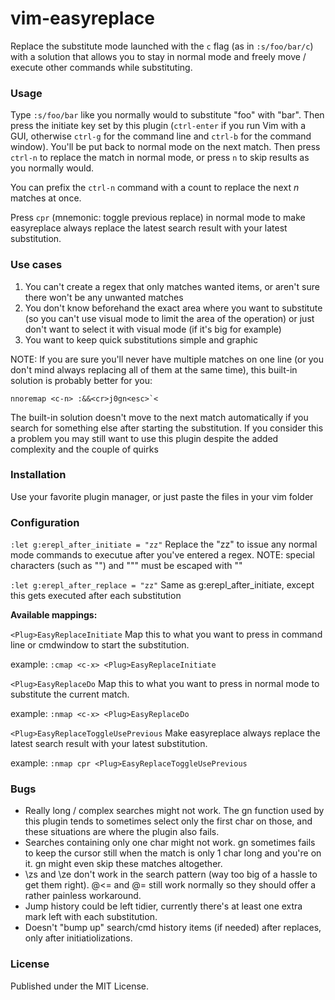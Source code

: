 # vim-easyreplace

Replace the substitute mode launched with the `c` flag (as in `:s/foo/bar/c`) with a solution that allows you to stay in normal mode and freely move / execute other commands while substituting.


### Usage

Type `:s/foo/bar` like you normally would to substitute "foo" with "bar". Then press the initiate key set by this plugin (`ctrl-enter` if you run Vim with a GUI, otherwise `ctrl-g` for the command line and `ctrl-b` for the command window). You'll be put back to normal mode on the next match. Then press `ctrl-n` to replace the match in normal mode, or press `n` to skip results as you normally would.

You can prefix the `ctrl-n` command with a count to replace the next *n* matches at once.

Press `cpr` (mnemonic: toggle previous replace) in normal mode to make easyreplace always replace the latest search result with your latest substitution.


### Use cases

1. You can't create a regex that only matches wanted items, or aren't sure there won't be any unwanted matches
2. You don't know beforehand the exact area where you want to substitute (so you can't use visual mode to limit the area of the operation) or just don't want to select it with visual mode (if it's big for example)
3. You want to keep quick substitutions simple and graphic

NOTE: If you are sure you'll never have multiple matches on one line (or you don't mind always replacing all of them at the same time), this built-in solution is probably better for you:

    nnoremap <c-n> :&&<cr>j0gn<esc>`<

The built-in solution doesn't move to the next match automatically if you search for something else after starting the substitution. If you consider this a problem you may still want to use this plugin despite the added complexity and the couple of quirks


### Installation

Use your favorite plugin manager, or just paste the files in your vim folder


### Configuration

`:let g:erepl_after_initiate = "zz"` Replace the "zz" to issue any normal mode commands to executue after you've entered a regex. NOTE: special characters (such as "<esc>") and """ must be escaped with "\"

`:let g:erepl_after_replace = "zz"` Same as g:erepl_after_initiate, except this gets executed after each substitution

**Available mappings:**

`<Plug>EasyReplaceInitiate` Map this to what you want to press in command line or cmdwindow to start the substitution.

example: `:cmap <c-x> <Plug>EasyReplaceInitiate`

`<Plug>EasyReplaceDo` Map this to what you want to press in normal mode to substitute the current match.

example: `:nmap <c-x> <Plug>EasyReplaceDo`

`<Plug>EasyReplaceToggleUsePrevious` Make easyreplace always replace the latest search result with your latest substitution.

example: `:nmap cpr <Plug>EasyReplaceToggleUsePrevious`


### Bugs

* Really long / complex searches might not work. The gn function used by this plugin tends to sometimes select only the first char on those, and these situations are where the plugin also fails.
* Searches containing only one char might not work. gn sometimes fails to keep the cursor still when the match is only 1 char long and you're on it. gn might even skip these matches altogether.
* \zs and \ze don't work in the search pattern (way too big of a hassle to get them right). \@<= and \@= still work normally so they should offer a rather painless workaround.
* Jump history could be left tidier, currently there's at least one extra mark left with each substitution.
* Doesn't "bump up" search/cmd history items (if needed) after replaces, only after initiatiolizations.


### License

Published under the MIT License.
